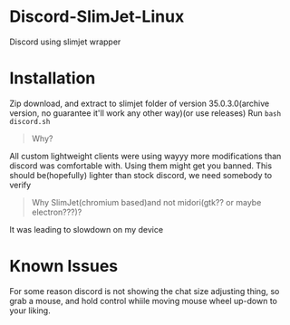 # Discord-SlimJet-Linux
Discord using slimjet wrapper
# Installation
Zip download, and extract to slimjet folder of version 35.0.3.0(archive version, no guarantee it'll work any other way)(or use releases)
Run ```bash discord.sh```

> Why?

All custom lightweight clients were using wayyy more modifications than discord was comfortable with. Using them might get you banned. This should be(hopefully) lighter than stock discord, we need somebody to verify

>Why SlimJet(chromium based)and not midori(gtk?? or maybe electron???)?


It was leading to slowdown on my device

# Known Issues
For some reason discord is not showing the chat size adjusting thing, so grab a mouse, and hold control whiile moving mouse wheel up-down to your liking.
